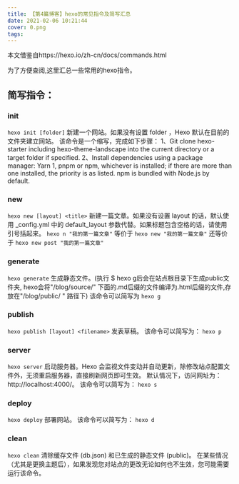 ```yaml
---
title: 【第4篇博客】hexo的常见指令及简写汇总
date: 2021-02-06 10:21:44
cover: 0.png
tags:
---
```


本文借鉴自https://hexo.io/zh-cn/docs/commands.html

为了方便查阅,这里汇总一些常用的hexo指令。

## 简写指令：

### init

`hexo init [folder]`
新建一个网站。如果没有设置 folder ，Hexo 默认在目前的文件夹建立网站。
该命令是一个缩写，完成如下步骤：
1、Git clone hexo-starter including hexo-theme-landscape into the current directory or a target folder if specified.
2、Install dependencies using a package manager: Yarn 1, pnpm or npm, whichever is installed; if there are more than one installed, the priority is as listed. npm is bundled with Node.js by default.

### new
`hexo new [layout] <title>`
新建一篇文章。如果没有设置 layout 的话，默认使用 _config.yml 中的 default_layout 参数代替。如果标题包含空格的话，请使用引号括起来。
`hexo n "我的第一篇文章"` 等价于 `hexo new "我的第一篇文章"` 还等价于 `hexo new post "我的第一篇文章"`

### generate
`hexo generate`
生成静态文件。(执行 $ hexo g后会在站点根目录下生成public文件夹, hexo会将"/blog/source/" 下面的.md后缀的文件编译为.html后缀的文件,存放在"/blog/public/ " 路径下)
该命令可以简写为
`hexo g`

### publish
`hexo publish [layout] <filename>`
发表草稿。
该命令可以简写为：
`hexo p`

### server
`hexo server`
启动服务器。Hexo 会监视文件变动并自动更新，除修改站点配置文件外，无须重启服务器，直接刷新网页即可生效。
默认情况下，访问网址为： http://localhost:4000/。
该命令可以简写为：
`hexo s`

### deploy
`hexo deploy`
部署网站。
该命令可以简写为：
`hexo d`

### clean
`hexo clean`
清除缓存文件 (db.json) 和已生成的静态文件 (public)。
在某些情况（尤其是更换主题后），如果发现您对站点的更改无论如何也不生效，您可能需要运行该命令。